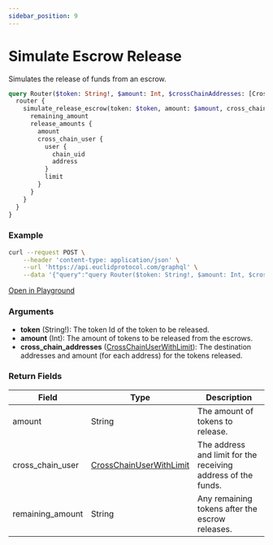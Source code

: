 ```yaml
---
sidebar_position: 9
---
```

# Simulate Escrow Release
Simulates the release of funds from an escrow.

```graphql
query Router($token: String!, $amount: Int, $crossChainAddresses: [CrossChainUserWithLimitInput]) {
  router {
    simulate_release_escrow(token: $token, amount: $amount, cross_chain_addresses: $crossChainAddresses) {
      remaining_amount
      release_amounts {
        amount
        cross_chain_user {
          user {
            chain_uid
            address
          }
          limit
        }
      }
    }
  }
}
```
### Example

```bash
curl --request POST \
    --header 'content-type: application/json' \
    --url 'https://api.euclidprotocol.com/graphql' \
    --data '{"query":"query Router($token: String!, $amount: Int, $crossChainAddresses: [CrossChainUserWithLimitInput]) {\n  router {\n    simulate_release_escrow(token: $token, amount: $amount, cross_chain_addresses: $crossChainAddresses) {\n      remaining_amount\n      release_amounts {\n        amount\n        cross_chain_user {\n          user {\n            chain_uid\n            address\n          }\n          limit\n        }\n      }\n    }\n  }\n}","variables":{"token":"usdc","amount":10,"crossChainAddresses":[{"limit":null,"user":{"address":"nibi14hcxlnwlqtq75ttaxf674vk6mafspg8x3ky6ts","chain_uid":"ethereum"}}]}}'

```

[Open in Playground](https://api.euclidprotocol.com/?explorerURLState=N4IgJg9gxgrgtgUwHYBcQC4QEcYIE4CeABAEoQwr4AUAJChANbLpEDKKeAlkgOYCEAGiI0AhnHKoWASVRCaUPBADOSgMIALEdwCCYMHgQrDLANqrFKjVqQBVJfgDqnFOoAynOM5kAHCgF0ASiJgAB0kIiJFCnxgsIiIpQ8YABsRSgB9A2SEEXt0wwUIAHcqeiYkFjpGZCExCRRKuphZIkKVdKhNbnSRPQMjJUq2tS6kXX1DeyUg0PD4iKycvKbUJVi5%2BYiVlDjNiOGO0fSYezx1vfnkj2ddi6ITmNm7%2Bd6JlVvnzutjzjAPvYAvv94kCNiDgQY4NZuDweuJmjswaCIqCASABCAAG4iLgiABG2SUGBAsxCIDKyDJLDJJzAUDJQiIZO2VKIAEYAAwCXZk4ZWHR9SaGVkmD5PTZkq6eHYYIhIFLJblgiI006s8V7ZmC96yslITh4zhsgAs6igAA9kkgisksCgsAB2ACsKBQInNADMAGwO42YhheqEepTeHgADnNAGYGAQvSglAzgSqQF9ujBfqyyQgXPgEPAycDkeC5n4wmiAUA)

### Arguments

- **token** (String!): The token Id of the token to be released.
- **amount** (Int): The amount of tokens to be released from the escrows.
- **cross_chain_addresses** ([CrossChainUserWithLimit](../../../Euclid%20Smart%20Contracts/CosmWasm/overview.md#crosschainuserwithlimit)): The destination addresses and amount (for each address) for the tokens released.


### Return Fields

| Field                  | Type   | Description                                             |
|------------------------|--------|---------------------------------------------------------|
| amount                  | String | The amount of tokens to release.                        |
| cross_chain_user         | [CrossChainUserWithLimit](../../../Euclid%20Smart%20Contracts/CosmWasm/overview.md#crosschainuserwithlimit)    | The address and limit for the receiving address of the funds.                                 |
| remaining_amount          | String | Any remaining tokens after the escrow releases.                    |